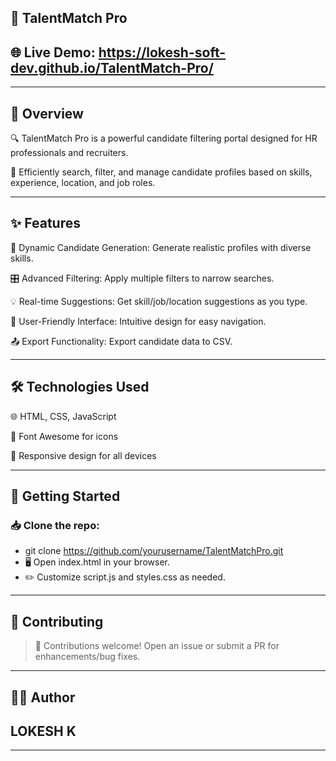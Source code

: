 ## 🚀 TalentMatch Pro

## 🌐 Live Demo: https://lokesh-soft-dev.github.io/TalentMatch-Pro/
---
## 📌 Overview

🔍 TalentMatch Pro is a powerful candidate filtering portal designed for HR professionals and recruiters.

💼 Efficiently search, filter, and manage candidate profiles based on skills, experience, location, and job roles.

---
## ✨ Features

🔄 Dynamic Candidate Generation: Generate realistic profiles with diverse skills.

🎛️ Advanced Filtering: Apply multiple filters to narrow searches.

💡 Real-time Suggestions: Get skill/job/location suggestions as you type.

📱 User-Friendly Interface: Intuitive design for easy navigation.

📤 Export Functionality: Export candidate data to CSV.

---

## 🛠️ Technologies Used

🌐 HTML, CSS, JavaScript

🎨 Font Awesome for icons

📱 Responsive design for all devices

---
## 🏁 Getting Started

### 📥 Clone the repo:

- git clone https://github.com/yourusername/TalentMatchPro.git  
- 🖥️ Open index.html in your browser.
- ✏️ Customize script.js and styles.css as needed.

---

## 🤝 Contributing

>📢 Contributions welcome! Open an issue or submit a PR for enhancements/bug fixes.

---

## 👨‍💻 Author

## LOKESH K

---

